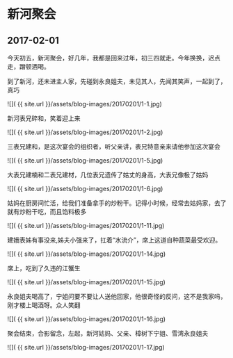 新河聚会
========================

2017-02-01
------------------------

今天初五，新河聚会，好几年，我都是回来过年，初三四就走。今年换换，迟点走，蹭顿酒喝。

到了新河，还未进主人家，先碰到永良姐夫，未见其人，先闻其笑声，一起到了，真巧

![]( {{ site.url }}/assets/blog-images/20170201/1-1.jpg)

新河表兄碎和，笑着迎上来

![]( {{ site.url }}/assets/blog-images/20170201/1-2.jpg)

三表兄建和，是这次宴会的组织者，听父亲讲，表兄特意亲来请他参加这次宴会

![]( {{ site.url }}/assets/blog-images/20170201/1-5.jpg)

大表兄建楠和二表兄建材，几位表兄遗传了姑丈的身高，大表兄像极了姑妈

![]( {{ site.url }}/assets/blog-images/20170201/1-6.jpg)

姑妈在厨房间忙活，给我们准备拿手的炒粉干。记得小时候，经常去姑妈家，去了就有炒粉干吃，而且馅料极多

![]( {{ site.url }}/assets/blog-images/20170201/1-11.jpg)

建娥表姊有事没来,姊夫小强来了，扛着“水流介”，席上这道自种蔬菜最受欢迎。

![]( {{ site.url }}/assets/blog-images/20170201/1-14.jpg)

席上，吃到了久违的江蟹生

![]( {{ site.url }}/assets/blog-images/20170201/1-15.jpg)

永良姐夫喝高了，宁姐问要不要让人送他回家，他很奇怪的反问，这不是我家吗，刚才楼上喝酒呀。众人笑翻

![]( {{ site.url }}/assets/blog-images/20170201/1-16.jpg)

聚会结束，合影留念，左起，新河姑妈、父亲、樟树下宁姐、雪湾永良姐夫

![]( {{ site.url }}/assets/blog-images/20170201/1-17.jpg)